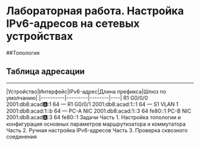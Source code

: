 # Лабораторная работа. Настройка IPv6-адресов на сетевых устройствах 

##Топология
 
## Таблица адресации
--------------
|Устройство|Интерфейс|IPv6-адрес|Длина префикса|Шлюз по умолчанию|
|----------|---------|--------|----|
R1	G0/0/0	2001:db8:acad:a::1	64	—
R1	G0/0/1	 2001:db8:acad:1::1 	64	—
S1	VLAN 1	2001:db8:acad:1::b	64	—
PC-A	NIC	2001:db8:acad:1::3	64	fe80::1
PC-B	NIC	2001:db8:acad:a::3	64	fe80::1
Задачи
Часть 1. Настройка топологии и конфигурация основных параметров маршрутизатора и коммутатора
Часть 2. Ручная настройка IPv6-адресов
Часть 3. Проверка сквозного соединения
